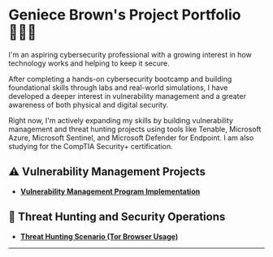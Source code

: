 # Geniece Brown</a>'s Project Portfolio 👩🏾‍💻

I'm an aspiring cybersecurity professional with a growing interest in how technology works and helping to keep it secure.

After completing a hands-on cybersecurity bootcamp and building foundational skills through labs and real-world simulations, I have developed a deeper interest in vulnerability management and a greater awareness of both physical and digital security.

Right now, I'm actively expanding my skills by building vulnerability management and threat hunting projects using tools like Tenable, Microsoft Azure, Microsoft Sentinel, and Microsoft Defender for Endpoint. I am also studying for the CompTIA Security+ certification.


## ⚠️ Vulnerability Management Projects

- **[Vulnerability Management Program Implementation](https://github.com/geniecebrown/vulnerability-management-program)**



<!--
<img width="35" alt="image" src="https://github.com/user-attachments/assets/2f41c7cd-5ea8-4475-b451-a37161b6c3fb"> 
<img width="35" alt="image" src="https://github.com/user-attachments/assets/77649969-9910-4994-8b96-74a116cfb2a8">
-->
## 🚨 Threat Hunting and Security Operations

- **[Threat Hunting Scenario (Tor Browser Usage)](https://github.com/geniecebrown/threat-hunting-scenario-tor)**

<hr/>
